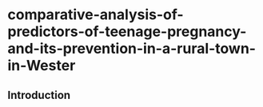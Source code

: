 # comparative-analysis-of-predictors-of-teenage-pregnancy-and-its-prevention-in-a-rural-town-in-Wester
## Introduction
